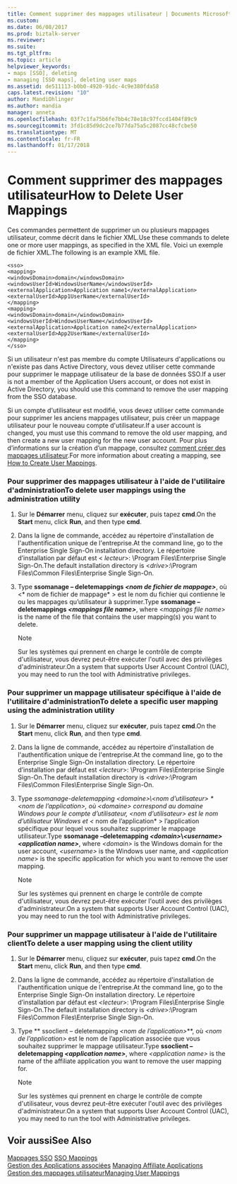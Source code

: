```yaml
---
title: Comment supprimer des mappages utilisateur | Documents Microsoft
ms.custom: 
ms.date: 06/08/2017
ms.prod: biztalk-server
ms.reviewer: 
ms.suite: 
ms.tgt_pltfrm: 
ms.topic: article
helpviewer_keywords:
- maps [SSO], deleting
- managing [SSO maps], deleting user maps
ms.assetid: de511113-b0b0-4920-91dc-4c9e380fda58
caps.latest.revision: "10"
author: MandiOhlinger
ms.author: mandia
manager: anneta
ms.openlocfilehash: 03f7c1fa75b6fe7bb4c78e18c97fccd1404f89c9
ms.sourcegitcommit: 3fd1c85d9dc2ce7b77da75a5c2087cc48cfcbe50
ms.translationtype: MT
ms.contentlocale: fr-FR
ms.lasthandoff: 01/17/2018
---
```

# <a name="how-to-delete-user-mappings"></a><span data-ttu-id="908ea-102">Comment supprimer des mappages utilisateur</span><span class="sxs-lookup"><span data-stu-id="908ea-102">How to Delete User Mappings</span></span>
<span data-ttu-id="908ea-103">Ces commandes permettent de supprimer un ou plusieurs mappages utilisateur, comme décrit dans le fichier XML.</span><span class="sxs-lookup"><span data-stu-id="908ea-103">Use these commands to delete one or more user mappings, as specified in the XML file.</span></span> <span data-ttu-id="908ea-104">Voici un exemple de fichier XML.</span><span class="sxs-lookup"><span data-stu-id="908ea-104">The following is an example XML file.</span></span>  
  
```  
<sso>  
<mapping>  
<windowsDomain>domain</windowsDomain>   
<windowsUserId>WindowsUserName</windowsUserId>   
<externalApplication>Application name1</externalApplication>   
<externalUserId>App1UserName</externalUserId>   
</mapping>  
<mapping>  
<windowsDomain>domain</windowsDomain>   
<windowsUserId>WindowsUserName</windowsUserId>   
<externalApplication>Application name2</externalApplication>   
<externalUserId>App2UserName</externalUserId>   
</mapping>  
</sso>  
```  
  
 <span data-ttu-id="908ea-105">Si un utilisateur n'est pas membre du compte Utilisateurs d'applications ou n'existe pas dans Active Directory, vous devez utiliser cette commande pour supprimer le mappage utilisateur de la base de données SSO.</span><span class="sxs-lookup"><span data-stu-id="908ea-105">If a user is not a member of the Application Users account, or does not exist in Active Directory, you should use this command to remove the user mapping from the SSO database.</span></span>  
  
 <span data-ttu-id="908ea-106">Si un compte d'utilisateur est modifié, vous devez utiliser cette commande pour supprimer les anciens mappages utilisateur, puis créer un mappage utilisateur pour le nouveau compte d'utilisateur.</span><span class="sxs-lookup"><span data-stu-id="908ea-106">If a user account is changed, you must use this command to remove the old user mapping, and then create a new user mapping for the new user account.</span></span> <span data-ttu-id="908ea-107">Pour plus d’informations sur la création d’un mappage, consultez [comment créer des mappages utilisateur](../core/how-to-create-user-mappings.md).</span><span class="sxs-lookup"><span data-stu-id="908ea-107">For more information about creating a mapping, see [How to Create User Mappings](../core/how-to-create-user-mappings.md).</span></span>  
  
### <a name="to-delete-user-mappings-using-the-administration-utility"></a><span data-ttu-id="908ea-108">Pour supprimer des mappages utilisateur à l'aide de l'utilitaire d'administration</span><span class="sxs-lookup"><span data-stu-id="908ea-108">To delete user mappings using the administration utility</span></span>  
  
1.  <span data-ttu-id="908ea-109">Sur le **Démarrer** menu, cliquez sur **exécuter**, puis tapez **cmd**.</span><span class="sxs-lookup"><span data-stu-id="908ea-109">On the **Start** menu, click **Run**, and then type **cmd**.</span></span>  
  
2.  <span data-ttu-id="908ea-110">Dans la ligne de commande, accédez au répertoire d'installation de l'authentification unique de l'entreprise.</span><span class="sxs-lookup"><span data-stu-id="908ea-110">At the command line, go to the Enterprise Single Sign-On installation directory.</span></span> <span data-ttu-id="908ea-111">Le répertoire d’installation par défaut est \< *lecteur*\>: \Program Files\Enterprise Single Sign-On.</span><span class="sxs-lookup"><span data-stu-id="908ea-111">The default installation directory is \<*drive*\>:\Program Files\Common Files\Enterprise Single Sign-On.</span></span>  
  
3.  <span data-ttu-id="908ea-112">Type **ssomanage – deletemappings  *\<nom de fichier de mappage\>***, où \<* nom de fichier de mappage* \> est le nom du fichier qui contienne le ou les mappages qu’utilisateur à supprimer.</span><span class="sxs-lookup"><span data-stu-id="908ea-112">Type **ssomanage –deletemappings *\<mappings file name\>***, where \<*mappings file name*\> is the name of the file that contains the user mapping(s) you want to delete.</span></span>  
  
    > [!NOTE]
    >  <span data-ttu-id="908ea-113">Sur les systèmes qui prennent en charge le contrôle de compte d'utilisateur, vous devrez peut-être exécuter l'outil avec des privilèges d'administrateur.</span><span class="sxs-lookup"><span data-stu-id="908ea-113">On a system that supports User Account Control (UAC), you may need to run the tool with Administrative privileges.</span></span>  
  
### <a name="to-delete-a-specific-user-mapping-using-the-administration-utility"></a><span data-ttu-id="908ea-114">Pour supprimer un mappage utilisateur spécifique à l'aide de l'utilitaire d'administration</span><span class="sxs-lookup"><span data-stu-id="908ea-114">To delete a specific user mapping using the administration utility</span></span>  
  
1.  <span data-ttu-id="908ea-115">Sur le **Démarrer** menu, cliquez sur **exécuter**, puis tapez **cmd**.</span><span class="sxs-lookup"><span data-stu-id="908ea-115">On the **Start** menu, click **Run**, and then type **cmd**.</span></span>  
  
2.  <span data-ttu-id="908ea-116">Dans la ligne de commande, accédez au répertoire d'installation de l'authentification unique de l'entreprise.</span><span class="sxs-lookup"><span data-stu-id="908ea-116">At the command line, go to the Enterprise Single Sign-On installation directory.</span></span> <span data-ttu-id="908ea-117">Le répertoire d’installation par défaut est  *\<lecteur*\>: \Program Files\Enterprise Single Sign-On.</span><span class="sxs-lookup"><span data-stu-id="908ea-117">The default installation directory is *\<drive*\>:\Program Files\Common Files\Enterprise Single Sign-On.</span></span>  
  
3.  <span data-ttu-id="908ea-118">Type  **ssomanage-deletemapping  *\<domaine\>*\\*\<nom d’utilisateur\> *   *\<nom de l’application\>***, où  *\<domaine\>*  correspond au domaine Windows pour le compte d’utilisateur,  *\<nom d’utilisateur\>*  est le nom d’utilisateur Windows et \<* nom de l’application* \> l’application spécifique pour lequel vous souhaitez supprimer le mappage utilisateur.</span><span class="sxs-lookup"><span data-stu-id="908ea-118">Type **ssomanage –deletemapping *\<domain\>*\\*\<username\>* *\<application name\>***, where *\<domain\>* is the Windows domain for the user account, *\<username\>* is the Windows user name, and \<*application name*\> is the specific application for which you want to remove the user mapping.</span></span>  
  
    > [!NOTE]
    >  <span data-ttu-id="908ea-119">Sur les systèmes qui prennent en charge le contrôle de compte d'utilisateur, vous devrez peut-être exécuter l'outil avec des privilèges d'administrateur.</span><span class="sxs-lookup"><span data-stu-id="908ea-119">On a system that supports User Account Control (UAC), you may need to run the tool with Administrative privileges.</span></span>  
  
### <a name="to-delete-a-user-mapping-using-the-client-utility"></a><span data-ttu-id="908ea-120">Pour supprimer un mappage utilisateur à l'aide de l'utilitaire client</span><span class="sxs-lookup"><span data-stu-id="908ea-120">To delete a user mapping using the client utility</span></span>  
  
1.  <span data-ttu-id="908ea-121">Sur le **Démarrer** menu, cliquez sur **exécuter**, puis tapez **cmd**.</span><span class="sxs-lookup"><span data-stu-id="908ea-121">On the **Start** menu, click **Run**, and then type **cmd**.</span></span>  
  
2.  <span data-ttu-id="908ea-122">Dans la ligne de commande, accédez au répertoire d'installation de l'authentification unique de l'entreprise.</span><span class="sxs-lookup"><span data-stu-id="908ea-122">At the command line, go to the Enterprise Single Sign-On installation directory.</span></span> <span data-ttu-id="908ea-123">Le répertoire d’installation par défaut est  *\<lecteur*\>: \Program Files\Enterprise Single Sign-On.</span><span class="sxs-lookup"><span data-stu-id="908ea-123">The default installation directory is *\<drive*\>:\Program Files\Common Files\Enterprise Single Sign-On.</span></span>  
  
3.  <span data-ttu-id="908ea-124">Type ** ssoclient – deletemapping *\<nom de l’application\>***, où  *\<nom de l’application\>*  est le nom de l’application associée que vous souhaitez supprimer le mappage utilisateur.</span><span class="sxs-lookup"><span data-stu-id="908ea-124">Type **ssoclient –deletemapping *\<application name\>***, where *\<application name\>* is the name of the affiliate application you want to remove the user mapping for.</span></span>  
  
    > [!NOTE]
    >  <span data-ttu-id="908ea-125">Sur les systèmes qui prennent en charge le contrôle de compte d'utilisateur, vous devrez peut-être exécuter l'outil avec des privilèges d'administrateur.</span><span class="sxs-lookup"><span data-stu-id="908ea-125">On a system that supports User Account Control (UAC), you may need to run the tool with Administrative privileges.</span></span>  
  
## <a name="see-also"></a><span data-ttu-id="908ea-126">Voir aussi</span><span class="sxs-lookup"><span data-stu-id="908ea-126">See Also</span></span>  
 <span data-ttu-id="908ea-127">[Mappages SSO](../core/sso-mappings.md) </span><span class="sxs-lookup"><span data-stu-id="908ea-127">[SSO Mappings](../core/sso-mappings.md) </span></span>  
 <span data-ttu-id="908ea-128">[Gestion des Applications associées](../core/managing-affiliate-applications.md) </span><span class="sxs-lookup"><span data-stu-id="908ea-128">[Managing Affiliate Applications](../core/managing-affiliate-applications.md) </span></span>  
 [<span data-ttu-id="908ea-129">Gestion des mappages utilisateur</span><span class="sxs-lookup"><span data-stu-id="908ea-129">Managing User Mappings</span></span>](../core/managing-user-mappings.md)